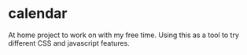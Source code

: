 # calendar
At home project to work on with my free time. Using this as a tool to try different CSS and javascript features.
